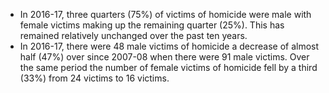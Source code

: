 * In 2016-17, three quarters (75%) of victims of homicide were male with female victims making up the remaining quarter (25%). This has remained relatively unchanged over the past ten years.
* In 2016-17, there were 48 male victims of homicide a decrease of almost half (47%) over since 2007-08 when there were 91 male victims. Over the same period the number of female victims of homicide fell by a third (33%) from 24 victims to 16 victims.

